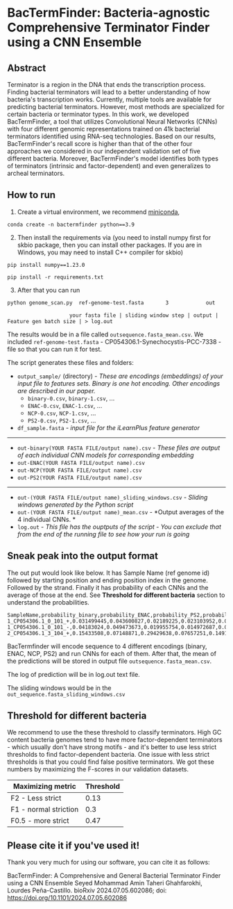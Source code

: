 # BacTermFinder: Bacteria-agnostic Comprehensive Terminator Finder using a CNN Ensemble

## Abstract 
Terminator is a region in the DNA that ends the transcription process. Finding bacterial terminators will lead to a better understanding of how bacteria's transcription works.  Currently, multiple tools are available for predicting bacterial terminators. However, most methods are specialized for certain bacteria or terminator types. In this work, we developed BacTermFinder, a tool that utilizes Convolutional Neural Networks (CNNs) with four different genomic representations trained on 41k bacterial terminators identified using RNA-seq technologies. Based on our results, BacTermFinder's recall score is  higher than that of the other four approaches we considered in our independent validation set of five different bacteria. Moreover, BacTermFinder's model identifies both types of terminators (intrinsic and factor-dependent) and even generalizes to archeal terminators. 

## How to run 
1. Create a virtual environment, we recommend [miniconda](https://docs.anaconda.com/miniconda/install/#),

```
conda create -n bactermfinder python==3.9
```

2. Then install the requirements via (you need to install numpy first for skbio package, then you can install other packages. If you are in Windows, you may need to install C++ compiler for skbio)

```
pip install numpy==1.23.0
```
```
pip install -r requirements.txt
```

3. After that you can run 

```bash
python genome_scan.py  ref-genome-test.fasta       3            out         10000              > log.out
```
```
        	        your fasta file | sliding window step | output | Feature gen batch size | > log.out

```

The results would be in a file called `outsequence.fasta_mean.csv`. We included `ref-genome-test.fasta` - CP054306.1-Synechocystis-PCC-7338 - file so that you can run it for test. 

The script generates these files and folders:
- `output_sample/` (directory) - *These are encodings (embeddings) of your input file to features sets. Binary is one hot encoding. Other encodings are described in our paper.*
    - `binary-0.csv`, `binary-1.csv`, ...
    - `ENAC-0.csv`, `ENAC-1.csv`, ...
    - `NCP-0.csv`, `NCP-1.csv`, ...
    - `PS2-0.csv`, `PS2-1.csv`, ...
- `df_sample.fasta` - *input file for the iLearnPlus feature generator*
__________________________________________
- `out-binary(YOUR FASTA FILE/output name).csv` - *These files are output of each individual CNN models for corresponding embedding*
- `out-ENAC(YOUR FASTA FILE/output name).csv`
- `out-NCP(YOUR FASTA FILE/output name).csv`
- `out-PS2(YOUR FASTA FILE/output name).csv`
_________________________________________
- `out-(YOUR FASTA FILE/output name)_sliding_windows.csv` - *Sliding windows generated by the Python script*
- `out-(YOUR FASTA FILE/output name)_mean.csv` - *Output averages of the 4 individual CNNs. *
- `log.out` - *This file has the ouptputs of the script - You can exclude that from the end of the running file to see how your run is going*

## Sneak peak into the output format
The out put would look like below. It has Sample Name (ref genome id) followed by starting position and ending position index in the genome. Followed by the strand. Finally it has probability of each CNNs and the average of those at the end. See **Threshold for different bacteria** section to understand the probabilities.  
```
SampleName,probability_binary,probability_ENAC,probability_PS2,probability_NCP,probability_mean
1_CP054306.1_0_101_+,0.031499445,0.043600827,0.02189225,0.023103952,0.0300241185
1_CP054306.1_0_101_-,0.04183024,0.049473673,0.019955754,0.014972687,0.031558088500000005
2_CP054306.1_3_104_+,0.15433508,0.07148871,0.29429638,0.07657251,0.14917317
```


BacTermfinder will encode sequence to 4 different encodings (binary, ENAC, NCP, PS2) and run CNNs for each of them. After that, the mean of the predictions will be stored in output file  `outsequence.fasta_mean.csv`.

The log of prediction will be in log.out text file. 

The sliding windows would be in the `out_sequence.fasta_sliding_windows.csv`

## Threshold for different bacteria
We recommend to use the these threshold to classify terminators. High GC content bacteria genomes tend to have more factor-dependent terminators - which usually don't have strong motifs - and it's better to use less strict thresholds to find factor-dependent bacteria. One issue with less strict thresholds is that you could find false positive terminators. We got these numbers by maximizing the F-scores in our validation datasets.

|  Maximizing metric      | Threshold     |
| ----------------------- | ------------- |
| F2 - Less strict        |     0.13      |
| F1 - normal striction   |     0.3       |
| F0.5 - more strict      |     0.47      |


## Please cite it if you've used it!
Thank you very much for using our software, you can cite it as follows: 

BacTermFinder: A Comprehensive and General Bacterial Terminator Finder using a CNN Ensemble Seyed Mohammad Amin Taheri Ghahfarokhi, Lourdes Peña-Castillo. bioRxiv 2024.07.05.602086; doi: https://doi.org/10.1101/2024.07.05.602086 
